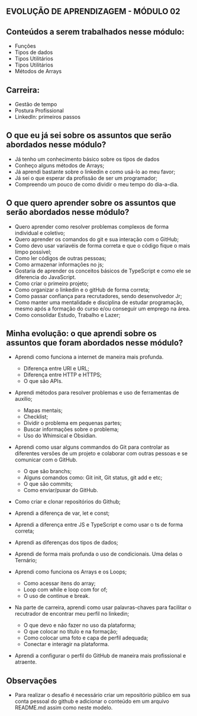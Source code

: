 ## EVOLUÇÃO DE APRENDIZAGEM - MÓDULO 02


## Conteúdos a serem trabalhados nesse módulo:

* Funções
* Tipos de dados
* Tipos Utilitários
* Tipos Utilitários
* Métodos de Arrays

## Carreira:

* Gestão de tempo
* Postura Profissional
* LinkedIn: primeiros passos

## O que eu já sei sobre os assuntos que serão abordados nesse módulo?

- Já tenho um conhecimento básico sobre os tipos de dados
- Conheço alguns métodos de Arrays;
- Já aprendi bastante sobre o linkedin e como usá-lo ao meu favor;
- Já sei o que esperar da profissão de ser um programador;
- Compreendo um pouco de como dividir o meu tempo do dia-a-dia.


## O que quero aprender sobre os assuntos que serão abordados nesse módulo?

- Quero aprender como resolver problemas complexos de forma individual e coletivo;
- Quero aprender os comandos do git e sua interação com o GitHub;
- Como devo usar variavéis de forma correta e que o código fique o mais limpo possível;
- Como ler códigos de outras pessoas;
- Como armazenar informações no js;
- Gostaria de aprender os conceitos básicos de TypeScript e como ele se diferencia do JavaScript.
- Como criar o primeiro projeto;
- Como organizar o linkedin e o gitHub de forma correta;
- Como passar confiança para recrutadores, sendo desenvolvedor Jr;
- Como manter uma mentalidade e disciplina de estudar programação, mesmo após a formação do curso e/ou conseguir um emprego na área.
- Como consolidar Estudo, Trabalho e Lazer;


## Minha evolução: o que aprendi sobre os assuntos que foram abordados nesse módulo?

- Aprendi como funciona a internet de maneira mais profunda. 
    * Diferença entre URI e URL;
    * Diferença entre HTTP e HTTPS;
    * O que são APIs.
- Aprendi métodos para resolver problemas e uso de ferramentas de auxilio;
    * Mapas mentais;
    * Checklist;
    * Dividir o problema em pequenas partes;
    * Buscar informações sobre o problema;
    * Uso do Whimsical e Obsidian.
- Aprendi como usar alguns commandos do Git para controlar as diferentes versões de um projeto e colaborar com outras pessoas e se comunicar com o GitHub.
    * O que são branchs;
    * Alguns comandos como: Git init, Git status, git add e etc;
    * O que são commits;
    * Como enviar/puxar do GitHub.

- Como criar e clonar repositórios do Github;
- Aprendi a diferença de var, let e const;
- Aprendi a diferença entre JS e TypeScript e como usar o ts de forma correta;
- Aprendi as diferenças dos tipos de dados;
- Aprendi de forma mais profunda o uso de condicionais. Uma delas o Ternário;
- Aprendi como funciona os Arrays e os Loops;
    * Como acessar itens do array;
    * Loop com while e loop com for of;
    * O uso de continue e break.
- Na parte de carreira, aprendi como usar palavras-chaves para facilitar o recutrador de encontrar meu perfil no linkedin;
    * O que devo e não fazer no uso da plataforma;
    * O que colocar no título e na formação;
    * Como colocar uma foto e capa de perfil adequada;
    * Conectar e interagir na plataforma.
- Aprendi a configurar o perfil do GitHub de maneira mais profissional e atraente.
## Observações

- Para realizar o desafio é necessário criar um repositório público em sua conta pessoal do github e adicionar o conteúdo em um arquivo README.md assim como neste modelo.